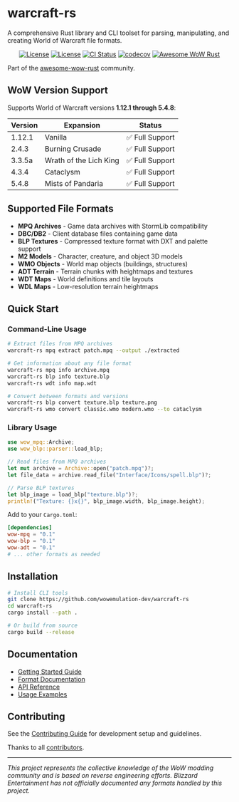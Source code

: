 # warcraft-rs

A comprehensive Rust library and CLI toolset for parsing, manipulating, and creating World of Warcraft file formats.

<div align="center">

[![License](https://img.shields.io/badge/license-Apache--2.0-blue.svg)](LICENSE-APACHE)
[![License](https://img.shields.io/badge/license-MIT-blue.svg)](LICENSE-MIT)
[![CI Status](https://github.com/wowemulation-dev/warcraft-rs/workflows/CI/badge.svg)](https://github.com/wowemulation-dev/warcraft-rs/actions)
[![codecov](https://img.shields.io/codecov/c/github/wowemulation-dev/warcraft-rs?logo=codecov&style=flat-square&token=BAQ8SOKEST&color=C43AC3)](https://codecov.io/gh/wowemulation-dev/warcraft-rs)
[![Awesome WoW Rust](https://awesome.re/badge.svg)](https://github.com/arlyon/awesome-wow-rust)

</div>

Part of the [awesome-wow-rust](https://github.com/arlyon/awesome-wow-rust) community.

## WoW Version Support

Supports World of Warcraft versions **1.12.1 through 5.4.8**:

| Version | Expansion | Status |
|---------|-----------|--------|
| 1.12.1 | Vanilla | ✅ Full Support |
| 2.4.3 | Burning Crusade | ✅ Full Support |
| 3.3.5a | Wrath of the Lich King | ✅ Full Support |
| 4.3.4 | Cataclysm | ✅ Full Support |
| 5.4.8 | Mists of Pandaria | ✅ Full Support |

## Supported File Formats

- **MPQ Archives** - Game data archives with StormLib compatibility
- **DBC/DB2** - Client database files containing game data
- **BLP Textures** - Compressed texture format with DXT and palette support
- **M2 Models** - Character, creature, and object 3D models
- **WMO Objects** - World map objects (buildings, structures)
- **ADT Terrain** - Terrain chunks with heightmaps and textures
- **WDT Maps** - World definitions and tile layouts
- **WDL Maps** - Low-resolution terrain heightmaps

## Quick Start

### Command-Line Usage

```bash
# Extract files from MPQ archives
warcraft-rs mpq extract patch.mpq --output ./extracted

# Get information about any file format
warcraft-rs mpq info archive.mpq
warcraft-rs blp info texture.blp  
warcraft-rs wdt info map.wdt

# Convert between formats and versions
warcraft-rs blp convert texture.blp texture.png
warcraft-rs wmo convert classic.wmo modern.wmo --to cataclysm
```

### Library Usage

```rust
use wow_mpq::Archive;
use wow_blp::parser::load_blp;

// Read files from MPQ archives
let mut archive = Archive::open("patch.mpq")?;
let file_data = archive.read_file("Interface/Icons/spell.blp")?;

// Parse BLP textures  
let blp_image = load_blp("texture.blp")?;
println!("Texture: {}x{}", blp_image.width, blp_image.height);
```

Add to your `Cargo.toml`:
```toml
[dependencies]
wow-mpq = "0.1"
wow-blp = "0.1"
wow-adt = "0.1"
# ... other formats as needed
```

## Installation

```bash
# Install CLI tools
git clone https://github.com/wowemulation-dev/warcraft-rs
cd warcraft-rs
cargo install --path .

# Or build from source
cargo build --release
```

## Documentation

- [Getting Started Guide](docs/getting-started/quick-start.md)
- [Format Documentation](docs/formats/)
- [API Reference](docs/api/)
- [Usage Examples](docs/guides/)

## Contributing

See the [Contributing Guide](CONTRIBUTING.md) for development setup and guidelines.

Thanks to all [contributors](CONTRIBUTORS.md).

---

*This project represents the collective knowledge of the WoW modding community
and is based on reverse engineering efforts. Blizzard Entertainment has not
officially documented any formats handled by this project.*
